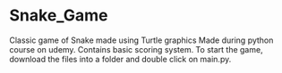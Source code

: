 # Snake_Game
Classic game of Snake made using Turtle graphics
Made during python course on udemy.
Contains basic scoring system.
To start the game, download the files into a folder and double click on main.py.
